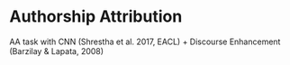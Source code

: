 # Authorship Attribution

AA task with CNN (Shrestha et al. 2017, EACL) + Discourse Enhancement (Barzilay & Lapata, 2008)
